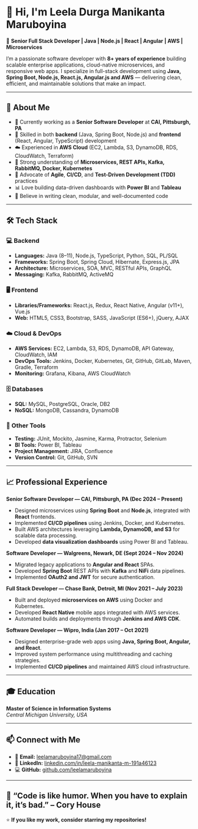 # 👋 Hi, I'm Leela Durga Manikanta Maruboyina

🚀 **Senior Full Stack Developer | Java | Node.js | React | Angular | AWS | Microservices**

I’m a passionate software developer with **8+ years of experience** building scalable enterprise applications, cloud-native microservices, and responsive web apps. I specialize in full-stack development using **Java, Spring Boot, Node.js, React.js, Angular.js and AWS** — delivering clean, efficient, and maintainable solutions that make an impact.

---

## 🧠 About Me

- 💼 Currently working as a **Senior Software Developer** at **CAI, Pittsburgh, PA**
- 🧩 Skilled in both **backend** (Java, Spring Boot, Node.js) and **frontend** (React, Angular, TypeScript) development
- ☁️ Experienced in **AWS Cloud** (EC2, Lambda, S3, DynamoDB, RDS, CloudWatch, Terraform)
- 🔄 Strong understanding of **Microservices, REST APIs, Kafka, RabbitMQ, Docker, Kubernetes**
- 🧪 Advocate of **Agile**, **CI/CD**, and **Test-Driven Development (TDD)** practices
- 📊 Love building data-driven dashboards with **Power BI** and **Tableau**
- 🧩 Believe in writing clean, modular, and well-documented code

---

## 🛠️ Tech Stack

### 💻 Backend
- **Languages:** Java (8–11), Node.js, TypeScript, Python, SQL, PL/SQL  
- **Frameworks:** Spring Boot, Spring Cloud, Hibernate, Express.js, JPA  
- **Architecture:** Microservices, SOA, MVC, RESTful APIs, GraphQL  
- **Messaging:** Kafka, RabbitMQ, ActiveMQ  

### 🖥️ Frontend
- **Libraries/Frameworks:** React.js, Redux, React Native, Angular (v11+), Vue.js  
- **Web:** HTML5, CSS3, Bootstrap, SASS, JavaScript (ES6+), jQuery, AJAX  

### ☁️ Cloud & DevOps
- **AWS Services:** EC2, Lambda, S3, RDS, DynamoDB, API Gateway, CloudWatch, IAM  
- **DevOps Tools:** Jenkins, Docker, Kubernetes, Git, GitHub, GitLab, Maven, Gradle, Terraform  
- **Monitoring:** Grafana, Kibana, AWS CloudWatch  

### 🗄️ Databases
- **SQL:** MySQL, PostgreSQL, Oracle, DB2  
- **NoSQL:** MongoDB, Cassandra, DynamoDB  

### 🧩 Other Tools
- **Testing:** JUnit, Mockito, Jasmine, Karma, Protractor, Selenium  
- **BI Tools:** Power BI, Tableau  
- **Project Management:** JIRA, Confluence  
- **Version Control:** Git, GitHub, SVN  

---

## 📈 Professional Experience

**Senior Software Developer — CAI, Pittsburgh, PA (Dec 2024 – Present)**  
- Designed microservices using **Spring Boot** and **Node.js**, integrated with **React** frontends.  
- Implemented **CI/CD pipelines** using Jenkins, Docker, and Kubernetes.  
- Built AWS architectures leveraging **Lambda, DynamoDB, and S3** for scalable data processing.  
- Developed **data visualization dashboards** using Power BI and Tableau.  

**Software Developer — Walgreens, Newark, DE (Sept 2024 – Nov 2024)**  
- Migrated legacy applications to **Angular and React** SPAs.  
- Developed **Spring Boot** REST APIs with **Kafka** and **NiFi** data pipelines.  
- Implemented **OAuth2 and JWT** for secure authentication.  

**Full Stack Developer — Chase Bank, Detroit, MI (Nov 2021 – July 2023)**  
- Built and deployed **microservices on AWS** using Docker and Kubernetes.  
- Developed **React Native** mobile apps integrated with AWS services.  
- Automated builds and deployments through **Jenkins and AWS CDK**.  

**Software Developer — Wipro, India (Jan 2017 – Oct 2021)**  
- Designed enterprise-grade web apps using **Java, Spring Boot, Angular, and React**.  
- Improved system performance using multithreading and caching strategies.  
- Implemented **CI/CD pipelines** and maintained AWS cloud infrastructure.  

---

## 🎓 Education

**Master of Science in Information Systems**  
*Central Michigan University, USA*  

---

## 📫 Connect with Me

- 📧 **Email:** [leelamaruboyina17@gmail.com](mailto:leelamaruboyina17@gmail.com)  
- 💼 **LinkedIn:** [linkedin.com/in/leela-manikanta-m-191a46123](https://www.linkedin.com/in/leela-manikanta-m-191a46123/)  
- 💻 **GitHub:** [github.com/leelamaruboyina](https://github.com/MANIKANTA0525)

---

## 💬 “Code is like humor. When you have to explain it, it’s bad.” – Cory House

⭐ **If you like my work, consider starring my repositories!**

